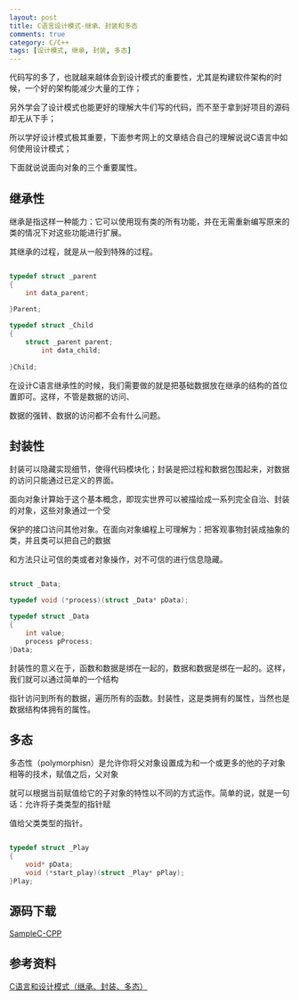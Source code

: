 ```yaml
---
layout: post
title: C语言设计模式-继承、封装和多态
comments: true
category: C/C++
tags: [设计模式, 继承, 封装, 多态]
---
```


代码写的多了，也就越来越体会到设计模式的重要性，尤其是构建软件架构的时候，一个好的架构能减少大量的工作；

另外学会了设计模式也能更好的理解大牛们写的代码，而不至于拿到好项目的源码却无从下手；

所以学好设计模式极其重要，下面参考网上的文章结合自己的理解说说C语言中如何使用设计模式；

下面就说说面向对象的三个重要属性。

## 继承性 

继承是指这样一种能力：它可以使用现有类的所有功能，并在无需重新编写原来的类的情况下对这些功能进行扩展。

其继承的过程，就是从一般到特殊的过程。

```c

typedef struct _parent
{
    int data_parent;
    
}Parent;

typedef struct _Child
{
    struct _parent parent;
        int data_child;
        
}Child;

```

在设计C语言继承性的时候，我们需要做的就是把基础数据放在继承的结构的首位置即可。这样，不管是数据的访问、

数据的强转、数据的访问都不会有什么问题。

## 封装性

封装可以隐藏实现细节，使得代码模块化；封装是把过程和数据包围起来，对数据的访问只能通过已定义的界面。

面向对象计算始于这个基本概念，即现实世界可以被描绘成一系列完全自治、封装的对象，这些对象通过一个受

保护的接口访问其他对象。在面向对象编程上可理解为：把客观事物封装成抽象的类，并且类可以把自己的数据

和方法只让可信的类或者对象操作，对不可信的进行信息隐藏。

```c

struct _Data;

typedef void (*process)(struct _Data* pData);

typedef struct _Data
{
    int value;
    process pProcess;
}Data;

```

封装性的意义在于，函数和数据是绑在一起的，数据和数据是绑在一起的。这样，我们就可以通过简单的一个结构

指针访问到所有的数据，遍历所有的函数。封装性，这是类拥有的属性，当然也是数据结构体拥有的属性。

## 多态

多态性（polymorphisn）是允许你将父对象设置成为和一个或更多的他的子对象相等的技术，赋值之后，父对象

就可以根据当前赋值给它的子对象的特性以不同的方式运作。简单的说，就是一句话：允许将子类类型的指针赋

值给父类类型的指针。

```c

typedef struct _Play
{
    void* pData;
    void (*start_play)(struct _Play* pPlay);
}Play;

```

## 源码下载

[SampleC-CPP](https://github.com/yxmsw2007/SampleC-CPP.git)

## 参考资料

[C语言和设计模式（继承、封装、多态）](http://blog.csdn.net/feixiaoxing/article/details/7192302)
